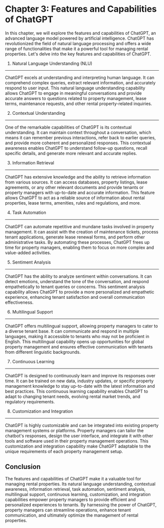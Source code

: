 Chapter 3: Features and Capabilities of ChatGPT
===============================================

In this chapter, we will explore the features and capabilities of ChatGPT, an advanced language model powered by artificial intelligence. ChatGPT has revolutionized the field of natural language processing and offers a wide range of functionalities that make it a powerful tool for managing rental properties. Let's delve into the key features and capabilities of ChatGPT.

1. Natural Language Understanding (NLU)
---------------------------------------

ChatGPT excels at understanding and interpreting human language. It can comprehend complex queries, extract relevant information, and accurately respond to user input. This natural language understanding capability allows ChatGPT to engage in meaningful conversations and provide accurate answers to questions related to property management, lease terms, maintenance requests, and other rental property-related inquiries.

2. Contextual Understanding
---------------------------

One of the remarkable capabilities of ChatGPT is its contextual understanding. It can maintain context throughout a conversation, which means it can remember previous interactions, refer back to earlier queries, and provide more coherent and personalized responses. This contextual awareness enables ChatGPT to understand follow-up questions, recall specific details, and generate more relevant and accurate replies.

3. Information Retrieval
------------------------

ChatGPT has extensive knowledge and the ability to retrieve information from various sources. It can access databases, property listings, lease agreements, or any other relevant documents and provide tenants or property managers with up-to-date and accurate information. This feature allows ChatGPT to act as a reliable source of information about rental properties, lease terms, amenities, rules and regulations, and more.

4. Task Automation
------------------

ChatGPT can automate repetitive and mundane tasks involved in property management. It can assist with the creation of maintenance tickets, process tenant applications, generate lease renewal forms, and perform other administrative tasks. By automating these processes, ChatGPT frees up time for property managers, enabling them to focus on more complex and value-added activities.

5. Sentiment Analysis
---------------------

ChatGPT has the ability to analyze sentiment within conversations. It can detect emotions, understand the tone of the conversation, and respond empathetically to tenant queries or concerns. This sentiment analysis capability allows ChatGPT to provide a more personalized and empathetic experience, enhancing tenant satisfaction and overall communication effectiveness.

6. Multilingual Support
-----------------------

ChatGPT offers multilingual support, allowing property managers to cater to a diverse tenant base. It can communicate and respond in multiple languages, making it accessible to tenants who may not be proficient in English. This multilingual capability opens up opportunities for global property management and ensures effective communication with tenants from different linguistic backgrounds.

7. Continuous Learning
----------------------

ChatGPT is designed to continuously learn and improve its responses over time. It can be trained on new data, industry updates, or specific property management knowledge to stay up-to-date with the latest information and best practices. This continuous learning capability enables ChatGPT to adapt to changing tenant needs, evolving rental market trends, and regulatory requirements.

8. Customization and Integration
--------------------------------

ChatGPT is highly customizable and can be integrated into existing property management systems or platforms. Property managers can tailor the chatbot's responses, design the user interface, and integrate it with other tools and software used in their property management operations. This customization and integration capability make ChatGPT adaptable to the unique requirements of each property management setup.

Conclusion
----------

The features and capabilities of ChatGPT make it a valuable tool for managing rental properties. Its natural language understanding, contextual awareness, information retrieval, task automation, sentiment analysis, multilingual support, continuous learning, customization, and integration capabilities empower property managers to provide efficient and personalized experiences to tenants. By harnessing the power of ChatGPT, property managers can streamline operations, enhance tenant communication, and ultimately optimize the management of rental properties.
